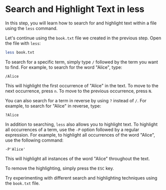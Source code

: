 # Search and Highlight Text in less

In this step, you will learn how to search for and highlight text within a file using the `less` command.

Let's continue using the `book.txt` file we created in the previous step. Open the file with `less`:

```bash
less book.txt
```

To search for a specific term, simply type `/` followed by the term you want to find. For example, to search for the word "Alice", type:

```
/Alice
```

This will highlight the first occurrence of "Alice" in the text. To move to the next occurrence, press `n`. To move to the previous occurrence, press `N`.

You can also search for a term in reverse by using `?` instead of `/`. For example, to search for "Alice" in reverse, type:

```
?Alice
```

In addition to searching, `less` also allows you to highlight text. To highlight all occurrences of a term, use the `-P` option followed by a regular expression. For example, to highlight all occurrences of the word "Alice", use the following command:

```
-P'Alice'
```

This will highlight all instances of the word "Alice" throughout the text.

To remove the highlighting, simply press the `ESC` key.

Try experimenting with different search and highlighting techniques using the `book.txt` file.
